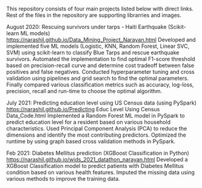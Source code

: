 This repository consists of four main projects listed below with direct links. Rest of the files in the repository are supporting librarries and images.

August 2020: Rescuing survivors under tarps - Haiti Earthquake (Scikit-learn ML models)
https://narashil.github.io/Data_Mining_Project_Narayan.html
Developed and implemented five ML models (Logistic, KNN, Random Forest, Linear SVC, SVM) using scikit-learn to classify Blue Tarps and rescue earthquake survivors. Automated the implementation to find optimal F1-score threshold based on precision-recall curve and determine cost tradeoff between false positives and false negatives. Conducted hyperparameter tuning and cross validation using pipelines and grid search to find the optimal parameters. Finally compared various classification metrics such as accuracy, log-loss, precision, recall and run-time to choose the optimal algorithm.

July 2021: Predicting education level using US Census data (using PySpark)
https://narashil.github.io/Predicting Educ Level Using Census Data_Code.html
Implemented a Random Forest ML model in PySpark to predict education level for a resident based on various household characteristics. Used Principal Component Analysis (PCA) to reduce the dimensions and identify the most contributing predictors. Optimized the runtime by using graph based cross validation methods in PySpark.

Feb 2021: Diabetes Mellitus prediction (XGBoost Classification in Python)
https://narashil.github.io/wids_2021_datathon_narayan.html
Developed a XGBoost Classification model to predict patients with Diabetes Mellitus condition based on various health features. Imputed the missing data using various methods to improve the training data.
